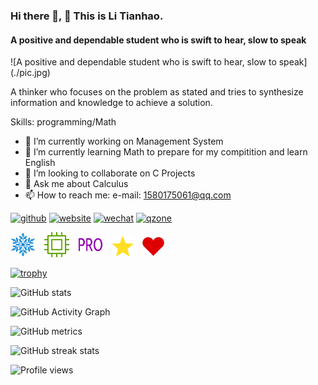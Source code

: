 ### Hi there 👋, 👋 This  is Li Tianhao.
#### A positive and dependable student who is swift to hear, slow to speak
![A positive and dependable student who is swift to hear, slow to speak]
(./pic.jpg)

A thinker who focuses on the problem as stated and tries to synthesize information and knowledge to achieve a solution.

Skills: programming/Math 

- 🔭 I’m currently working on Management System  
- 🌱 I’m currently learning Math to prepare for my compitition and learn English 
- 👯 I’m looking to collaborate on C Projects  
- 💬 Ask me about Calculus  
- 📫 How to reach me: e-mail: 1580175061@qq.com 


[<img src='https://cdn.jsdelivr.net/npm/simple-icons@3.0.1/icons/github.svg' alt='github' height='40'>](https://github.com/Li-tianhao)  [<img src='https://cdn.jsdelivr.net/npm/simple-icons@3.0.1/icons/icloud.svg' alt='website' height='40'>](Li-tianhao.github.io)  [<img src='https://cdn.jsdelivr.net/npm/simple-icons@3.0.1/icons/wechat.svg' alt='wechat' height='40'>](Gloaming1949)  [<img src='https://cdn.jsdelivr.net/npm/simple-icons@3.0.1/icons/qzone.svg' alt='qzone' height='40'>](1581075061)  

<a href='https://archiveprogram.github.com/'><img src='https://raw.githubusercontent.com/acervenky/animated-github-badges/master/assets/acbadge.gif' width='40' height='40'></a> <a href='https://docs.github.com/en/developers'><img src='https://raw.githubusercontent.com/acervenky/animated-github-badges/master/assets/devbadge.gif' width='40' height='40'></a> <a href='https://github.com/pricing'><img src='https://raw.githubusercontent.com/acervenky/animated-github-badges/master/assets/pro.gif' width='40' height='40'></a> <a href='https://stars.github.com/'><img src='https://raw.githubusercontent.com/acervenky/animated-github-badges/master/assets/starbadge.gif' width='35' height='35'></a> <a href='https://docs.github.com/en/github/supporting-the-open-source-community-with-github-sponsors'><img src='https://raw.githubusercontent.com/acervenky/animated-github-badges/master/assets/sponsorbadge.gif' width='35' height='35'></a> 

[![trophy](https://github-profile-trophy.vercel.app/?username=Li-tianhao)](https://github.com/ryo-ma/github-profile-trophy)

![GitHub stats](https://github-readme-stats.vercel.app/api?username=Li-tianhao&show_icons=true&count_private=true)  

![GitHub Activity Graph](https://activity-graph.herokuapp.com/graph?username=Li-tianhao)  

![GitHub metrics](https://metrics.lecoq.io/Li-tianhao)  

![GitHub streak stats](https://github-readme-streak-stats.herokuapp.com/?user=Li-tianhao)  

![Profile views](https://gpvc.arturio.dev/Li-tianhao)  
